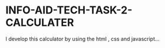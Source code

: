 # INFO-AID-TECH-TASK-2-CALCULATER
I develop this calculator by using the html , css and javascript...
